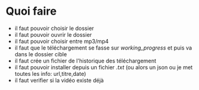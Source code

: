 # Quoi faire

- il faut pouvoir choisir le dossier
- il faut pouvoir ouvrir le dossier
- il faut pouvoir choisir entre mp3/mp4
- il faut que le téléchargement se fasse sur *working_progress* et puis va dans le dossier cible
- il faut crée un fichier de l'historique des téléchargement
- il faut pouvoir installer depuis un fichier *.txt* (ou alors un json ou je met toutes les info: url,titre,date)
- il faut verifier si la vidéo existe déjà